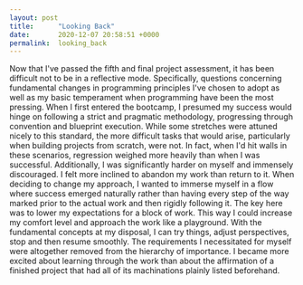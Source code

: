 ```yaml
---
layout: post
title:      "Looking Back"
date:       2020-12-07 20:58:51 +0000
permalink:  looking_back
---
```



Now that I've passed the fifth and final project assessment, it has been difficult not to be in a reflective mode. Specifically, questions concerning fundamental changes in programming principles I've chosen to adopt as well as my basic temperament when programming have been the most pressing. When I first entered the bootcamp, I presumed my success would hinge on following a strict and pragmatic methodology, progressing through convention and blueprint execution. While some stretches were attuned nicely to this standard, the more difficult tasks that would arise, particularly when building projects from scratch, were not. In fact, when I'd hit walls in these scenarios, regression weighed more heavily than when I was successful. Additionally, I was significantly harder on myself and immensely discouraged. I felt more inclined to abandon my work than return to it. When deciding to change my approach, I wanted to immerse myself in a flow where success emerged naturally rather than having every step of the way marked prior to the actual work and then rigidly following it. The key here was to lower my expectations for a block of work. This way I could increase my comfort level and approach the work like a playground. With the fundamental concepts at my disposal, I can try things, adjust perspectives, stop and then resume smoothly. The requirements I necessitated for myself were altogether removed from the hierarchy of importance. I became more excited about learning through the work than about the affirmation of a finished project that had all of its machinations plainly listed beforehand.   
